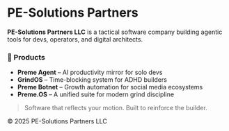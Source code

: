 # PE-Solutions Partners

**PE-Solutions Partners LLC** is a tactical software company building agentic tools for devs, operators, and digital architects.

### 🔧 Products
- **Preme Agent** – AI productivity mirror for solo devs
- **GrindOS** – Time-blocking system for ADHD builders
- **Preme Botnet** – Growth automation for social media ecosystems
- **Preme.OS** – A unified suite for modern grind discipline

> Software that reflects your motion. Built to reinforce the builder.

© 2025 PE-Solutions Partners LLC
